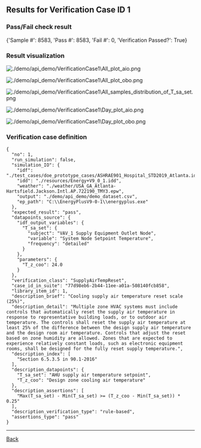 
## Results for Verification Case ID 1

### Pass/Fail check result
{'Sample #': 8583, 'Pass #': 8583, 'Fail #': 0, 'Verification Passed?': True}

### Result visualization

![./demo/api_demo/VerificationCase1\All_plot_aio.png](.//VerificationCase1\All_plot_aio.png)

![./demo/api_demo/VerificationCase1\All_plot_obo.png](.//VerificationCase1\All_plot_obo.png)

![./demo/api_demo/VerificationCase1\All_samples_distribution_of_T_sa_set.png](.//VerificationCase1\All_samples_distribution_of_T_sa_set.png)

![./demo/api_demo/VerificationCase1\Day_plot_aio.png](.//VerificationCase1\Day_plot_aio.png)

![./demo/api_demo/VerificationCase1\Day_plot_obo.png](.//VerificationCase1\Day_plot_obo.png)


### Verification case definition
```
{
  "no": 1,
  "run_simulation": false,
  "simulation_IO": {
    "idf": "./test_cases/doe_prototype_cases/ASHRAE901_Hospital_STD2019_Atlanta.idf",
    "idd": "./resources/Energy+V9_0_1.idd",
    "weather": "./weather/USA_GA_Atlanta-Hartsfield.Jackson.Intl.AP.722190_TMY3.epw",
    "output": "./demo/api_demo/demo_dataset.csv",
    "ep_path": "C:\\EnergyPlusV9-0-1\\energyplus.exe"
  },
  "expected_result": "pass",
  "datapoints_source": {
    "idf_output_variables": {
      "T_sa_set": {
        "subject": "VAV_1 Supply Equipment Outlet Node",
        "variable": "System Node Setpoint Temperature",
        "frequency": "detailed"
      }
    },
    "parameters": {
      "T_z_coo": 24.0
    }
  },
  "verification_class": "SupplyAirTempReset",
  "case_id_in_suite": "77d98eb6-2b44-11ee-a01a-508140fcb858",
  "library_item_id": 1,
  "description_brief": "Cooling supply air temperature reset scale (25%)",
  "description_detail": "Multiple zone HVAC systems must include controls that automatically reset the supply air temperature in response to representative building loads, or to outdoor air temperature. The controls shall reset the supply air temperature at least 25% of the difference between the design supply air temperature and the design room air temperature. Controls that adjust the reset based on zone humidity are allowed. Zones that are expected to experience relatively constant loads, such as electronic equipment rooms, shall be designed for the fully reset supply temperature.",
  "description_index": [
    "Section 6.5.3.5 in 90.1-2016"
  ],
  "description_datapoints": {
    "T_sa_set": "AHU supply air temperature setpoint",
    "T_z_coo": "Design zone cooling air temperature"
  },
  "description_assertions": [
    "Max(T_sa_set) - Min(T_sa_set) >= (T_z_coo - Min(T_sa_set)) * 0.25"
  ],
  "description_verification_type": "rule-based",
  "assertions_type": "pass"
}
```

---

[Back](results.md)